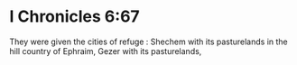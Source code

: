 # I Chronicles 6:67

They were given the cities of refuge : Shechem with its pasturelands in the hill country of Ephraim, Gezer with its pasturelands,
